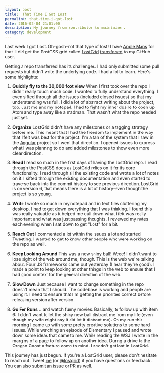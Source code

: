 ```yaml
---
layout: post
title:  That Time I Got Lost
permalink: that-time-i-got-lost
date: 2016-02-04 21:01:00
description: My journey from contributor to maintainer.
category: development
---
```


Last week I got Lost. Oh-gosh–not that type of lost! I have [Apple Maps](http://theamazingios6maps.tumblr.com) for that. I did get the PostCSS grid called [LostGrid](https://github.com/peterramsing/lost) [transferred](https://github.com/peterramsing/lost/issues/203) to my GitHub user.

Getting a repo transferred has its challenges. I had only submitted some pull requests but didn't write the underlying code. I had a lot to learn. Here's some highlights:

1. **Quickly fly to the 30,000 foot view**
  When I first took over the repo I didn't really touch much code. I wanted to fully understand everything. I even sifted through all the issues (included closed issues) so that my understanding was full. I did a lot of abstract writing about the project, too. Just me and my notepad. I had to fight my inner desire to open up Atom and type away like a madman. That wasn't what the repo needed just yet.

2. **Organize**
  LostGrid didn't have any milestones or a tagging strategy before me. This meant that I had the freedom to implement in the way that I felt was best for the project. I'm a fan of the system that I saw in the [Angular](https://github.com/angular/angular.js/labels) project so I went that direction. I opened issues to express what I was planning to do and added milestones to show even more clear direction.

3. **Read**
  I read so much in the first days of having the LostGrid repo. I read through the PostCSS docs as LostGrid relies on it for its core functionality. I read through all the existing code and wrote a lot of notes on it. I sifted through the existing documentation and even started to traverse back into the commit history to see previous direction. LostGrid is on version 6, that means there is a lot of history–even though the project is so young.

4. **Write**
  I wrote so much in my notepad and in text files cluttering my desktop. I had to get down everything that I was thinking. I found this was really valuable as it helped me cull down what I felt was really important and what was just passing thoughts. I reviewed my notes each evening when I sat down to get "Lost" for a bit.

5. **Reach Out**
  I commented a lot within the issues a lot and started Tweeting. I wanted to get to know other people who were working on the repo as well.

6. **Keep Looking Around**
  This was a new shiny ball! Weee! I didn't want to lose sight of the web around me, though. This is the web we're talking about. Four JS frameworks came out yesterday (I hear they're good). I made a point to keep looking at other things in the web to ensure that I had good context for the general direction of the web.

7. **Slow Down**
  Just because I want to change something in the repo doesn't mean that I should. The codebase is working and people are using it. I need to ensure that I'm getting the priorities correct before releasing version after version.

8. **Go For Runs**
  ...and watch funny movies. Basically, to follow up with item 6: I didn't want to let the shiny new ball distract me from my life (even though my wife might say it did let it distract me). On my run this morning I came up with some pretty creative solutions to some hard issues. While watching an episode of Elementary I paused and wrote down some ideas that came to me. While reading the WSJ I wrote in the margins of a page to follow up on another idea. During a drive to the Oregon Coast a feature came to mind. I needn't get lost in LostGrid.

This journey has just begun. If you're a LostGrid user, please don't hesitate to reach out. Tweet [me](https://twitter.com/peterramsing) (or [@lostgrid](https://twitter.com/lostgrid)) if you have questions or feedback. You can also [submit an issue](https://github.com/peterramsing/lost/issues/new) or PR as well.
